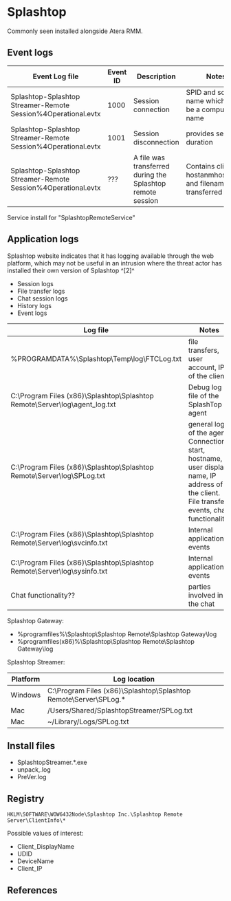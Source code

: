 # Splashtop

Commonly seen installed alongside Atera RMM.

## Event logs

|Event Log file| Event ID | Description | Notes
|-|-|-|-|
|Splashtop-Splashtop Streamer-Remote Session%4Operational.evtx|1000| Session connection| SPID and source name which may be a computer name|
|Splashtop-Splashtop Streamer-Remote Session%4Operational.evtx|1001| Session disconnection| provides session duration|
|Splashtop-Splashtop Streamer-Remote Session%4Operational.evtx|???| A file was transferred during the Splashtop remote session| Contains client hostanmhostname and filename transferred|

Service install for "SplashtopRemoteService"

## Application logs

Splashtop website indicates that it has logging available through the web platform, which may not be useful in an intrusion where the threat actor has installed their own version of Splashtop ^[2]^

* Session logs
* File transfer logs
* Chat session logs
* History logs
* Event logs

|Log file|Notes|Timestamp
|-|-|-
|%PROGRAMDATA%\Splashtop\Temp\log\FTCLog.txt|file transfers, user account, IP of the client|YYYY-MM-DD HH:MM:SS|
|C:\Program Files (x86)\Splashtop\Splashtop Remote\Server\log\agent_log.txt| Debug log file of the SplashTop agent||
|C:\Program Files (x86)\Splashtop\Splashtop Remote\Server\log\SPLog.txt| general logs of the agent. Connection start, hostname, user display name, IP address of the client. File transfer events, chat functionality.|mmm d HH:MM:SS (no year)
|C:\Program Files (x86)\Splashtop\Splashtop Remote\Server\log\svcinfo.txt|Internal application events|
|C:\Program Files (x86)\Splashtop\Splashtop Remote\Server\log\sysinfo.txt|Internal application events|
|Chat functionality??|parties involved in the chat|\[HH:MM\]

Splashtop Gateway:

* %programfiles%\Splashtop\Splashtop Remote\Splashtop Gateway\log
* %programfiles(x86)%\Splashtop\Splashtop Remote\Splashtop Gateway\log

Splashtop Streamer:

|Platform|Log location
|-|-
Windows | C:\Program Files (x86)\Splashtop\Splashtop Remote\Server\SPLog.*
Mac | /Users/Shared/SplashtopStreamer/SPLog.txt
Mac | ~/Library/Logs/SPLog.txt

## Install files

* SplashtopStreamer.*.exe
* unpack,.log
* PreVer.log

## Registry

`HKLM\SOFTWARE\WOW6432Node\Splashtop Inc.\Splashtop Remote Server\ClientInfo\*`

Possible values of interest:

* Client_DisplayName
* UDID
* DeviceName
* Client_IP

## References
[^1]: [LEGITIMATE RATS: A COMPREHENSIVE FORENSIC ANALYSIS OF THE USUAL SUSPECTS](https://www.synacktiv.com/en/publications/legitimate-rats-a-comprehensive-forensic-analysis-of-the-usual-suspects.html)
[^2]: [Splashtop Logs](https://support-splashtopbusiness.splashtop.com/hc/en-us/articles/360001692992)
[^3]: [Analysis on legit tools abused in human operated ransomware](https://jsac.jpcert.or.jp/archive/2023/pdf/JSAC2023_1_1_yamashige-nakatani-tanaka_en.pdf)